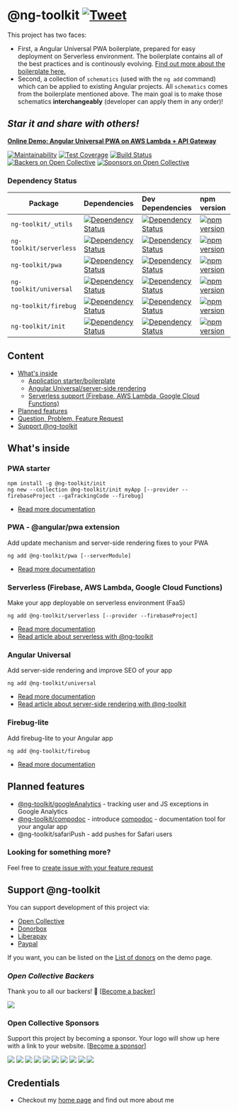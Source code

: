 # @ng-toolkit [![Tweet](https://img.shields.io/twitter/url/http/shields.io.svg?style=social&logo=twitter)](https://twitter.com/intent/tweet?text=Check%20out%20ng-toolkit%20-%20collection%20of%20great%20tools%20for%20angular&url=https://github.com/maciejtreder/ng-toolkit&via=maciejtreder&hashtags=angular,pwa,webapp,software,developers)

<!-- TODO: Provide a quick summary of the package -->

This project has two faces:

- First, a Angular Universal PWA boilerplate, prepared for easy deployment on Serverless environment. The boilerplate contains all of the best practices and is continously evolving. [Find out more about the boilerplate here.](https://github.com/maciejtreder/ng-toolkit/tree/master/schematics/init)
- Second, a collection of `schematics` (used with the `ng add` command) which can be applied to existing Angular projects. All `schematics` comes from the boilerplate mentioned above. The main goal is to make those schematics **interchangeably** (developer can apply them in any order)!

## _**Star it and share with others!**_

**[Online Demo: Angular Universal PWA on AWS Lambda + API Gateway](https://www.angular-universal-pwa.maciejtreder.com)**

[![Maintainability](https://api.codeclimate.com/v1/badges/feb1889ed8bd09672fae/maintainability)](https://codeclimate.com/github/maciejtreder/angular-universal-pwa/maintainability)
[![Test Coverage](https://api.codeclimate.com/v1/badges/feb1889ed8bd09672fae/test_coverage)](https://codeclimate.com/github/maciejtreder/angular-universal-pwa/test_coverage)
[![Build Status](https://travis-ci.org/maciejtreder/ng-toolkit.png)](https://travis-ci.org/maciejtreder/ng-toolkit)
[![Backers on Open Collective](https://opencollective.com/ng-toolkit/backers/badge.svg)](#backers)
[![Sponsors on Open Collective](https://opencollective.com/ng-toolkit/sponsors/badge.svg)](#sponsors)

### Dependency Status

| Package             | Dependencies                                                                                                                                                                | Dev Dependencies | npm version
| ------------------- | :-------------------------------------------------------------------------------------------------------------------------------------------------------------------------- | :--------------- | :--------------- |
| `ng-toolkit/_utils` | [![Dependency Status](https://david-dm.org/maciejtreder/ng-toolkit/status.svg?path=schematics/_utils)](https://david-dm.org/maciejtreder/ng-toolkit?path=schematics/_utils) | [![Dependency Status](https://david-dm.org/maciejtreder/ng-toolkit/dev-status.svg?path=schematics/_utils&type=dev)](https://david-dm.org/maciejtreder/ng-toolkit?path=schematics/_utils?type=dev) | [![npm version](https://badge.fury.io/js/%40ng-toolkit%2F_utils.svg)](https://badge.fury.io/js/%40ng-toolkit%2F_utils) |
| `ng-toolkit/serverless` | [![Dependency Status](https://david-dm.org/maciejtreder/ng-toolkit/status.svg?path=schematics/serverless)](https://david-dm.org/maciejtreder/ng-toolkit?path=schematics/serverless) | [![Dependency Status](https://david-dm.org/maciejtreder/ng-toolkit/dev-status.svg?path=schematics/serverless&type=dev)](https://david-dm.org/maciejtreder/ng-toolkit?path=schematics/serverless?type=dev) | [![npm version](https://badge.fury.io/js/%40ng-toolkit%2Fserverless.svg)](https://badge.fury.io/js/%40ng-toolkit%2Fserverless) |
| `ng-toolkit/pwa` | [![Dependency Status](https://david-dm.org/maciejtreder/ng-toolkit/status.svg?path=schematics/pwa)](https://david-dm.org/maciejtreder/ng-toolkit?path=schematics/pwa) | [![Dependency Status](https://david-dm.org/maciejtreder/ng-toolkit/dev-status.svg?path=schematics/pwa&type=dev)](https://david-dm.org/maciejtreder/ng-toolkit?path=schematics/pwa?type=dev) | [![npm version](https://badge.fury.io/js/%40ng-toolkit%2Fpwa.svg)](https://badge.fury.io/js/%40ng-toolkit%2Fpwa) |
| `ng-toolkit/universal` | [![Dependency Status](https://david-dm.org/maciejtreder/ng-toolkit/status.svg?path=schematics/universal)](https://david-dm.org/maciejtreder/ng-toolkit?path=schematics/universal) | [![Dependency Status](https://david-dm.org/maciejtreder/ng-toolkit/dev-status.svg?path=schematics/universal&type=dev)](https://david-dm.org/maciejtreder/ng-toolkit?path=schematics/universal?type=dev) | [![npm version](https://badge.fury.io/js/%40ng-toolkit%2Funiversal.svg)](https://badge.fury.io/js/%40ng-toolkit%2Funiversal) |
| `ng-toolkit/firebug` | [![Dependency Status](https://david-dm.org/maciejtreder/ng-toolkit/status.svg?path=schematics/firebug)](https://david-dm.org/maciejtreder/ng-toolkit?path=schematics/firebug) | [![Dependency Status](https://david-dm.org/maciejtreder/ng-toolkit/dev-status.svg?path=schematics/firebug&type=dev)](https://david-dm.org/maciejtreder/ng-toolkit?path=schematics/firebug?type=dev) | [![npm version](https://badge.fury.io/js/%40ng-toolkit%2Ffirebug.svg)](https://badge.fury.io/js/%40ng-toolkit%2Ffirebug) |
| `ng-toolkit/init` | [![Dependency Status](https://david-dm.org/maciejtreder/ng-toolkit/status.svg?path=schematics/init)](https://david-dm.org/maciejtreder/ng-toolkit?path=schematics/init) | [![Dependency Status](https://david-dm.org/maciejtreder/ng-toolkit/dev-status.svg?path=schematics/init&type=dev)](https://david-dm.org/maciejtreder/ng-toolkit?path=schematics/init?type=dev) | [![npm version](https://badge.fury.io/js/%40ng-toolkit%2Finit.svg)](https://badge.fury.io/js/%40ng-toolkit%2Finit) |

## Content

- [What's inside](#quickOverview)
  - [Application starter/boilerplate](https://github.com/maciejtreder/ng-toolkit/tree/master/schematics/init)
  - [Angular Universal/server-side rendering](https://github.com/maciejtreder/ng-toolkit/tree/master/schematics/universal)
  - [Serverless support (Firebase, AWS Lambda, Google Cloud Functions)](https://github.com/maciejtreder/ng-toolkit/tree/master/schematics/serverless)
- [Planned features](#planned-features)
- [Question, Problem, Feature Request](#question)
- [Support @ng-toolkit](#funding)

## <a name="quickOverview"> What's inside

### **PWA starter**

```console
npm install -g @ng-toolkit/init
ng new --collection @ng-toolkit/init myApp [--provider --firebaseProject --gaTrackingCode --firebug]
```

- [Read more documentation](https://github.com/maciejtreder/ng-toolkit/tree/master/schematics/init/README.md)

### **PWA - @angular/pwa extension**

Add update mechanism and server-side rendering fixes to your PWA

```console
ng add @ng-toolkit/pwa [--serverModule]
```

- [Read more documentation](https://github.com/maciejtreder/ng-toolkit/tree/master/schematics/pwa/README.md)

### **Serverless (Firebase, AWS Lambda, Google Cloud Functions)**

Make your app deployable on serverless environment (FaaS)

```console
ng add @ng-toolkit/serverless [--provider --firebaseProject]
```

- [Read more documentation](https://github.com/maciejtreder/ng-toolkit/tree/master/schematics/serverless/README.md)
- [Read article about serverless with @ng-toolkit](https://medium.com/@maciejtreder/angular-serverless-a713e86ea07a)

### **Angular Universal**

Add server-side rendering and improve SEO of your app

```console
ng add @ng-toolkit/universal
```

- [Read more documentation](https://github.com/maciejtreder/ng-toolkit/tree/master/schematics/universal/README.md)
- [Read article about server-side rendering with @ng-toolkit](https://medium.com/@maciejtreder/angular-server-side-rendering-with-ng-toolkit-universal-c08479ca688)

### **Firebug-lite**

Add firebug-lite to your Angular app

```console
ng add @ng-toolkit/firebug
```

- [Read more documentation](https://github.com/maciejtreder/ng-toolkit/tree/master/schematics/firebug/README.md)

## Planned features

- [@ng-toolkit/googleAnalytics](https://github.com/maciejtreder/ng-toolkit/issues/225) - tracking user and JS exceptions in Google Analytics
- [@ng-toolkit/compodoc](https://github.com/maciejtreder/ng-toolkit/issues/275) - introduce [compodoc](https://github.com/compodoc/compodoc) - documentation tool for your angular app
- @ng-toolkit/safariPush - add pushes for Safari users

### <a name="question"></a> Looking for something more?

Feel free to [create issue with your feature request](https://github.com/maciejtreder/ng-toolkit/issues/new)

## <a name="funding"></a> Support @ng-toolkit

You can support development of this project via:

- [Open Collective](https://opencollective.com/ng-toolkit)
- [Donorbox](https://donorbox.org/ng-toolkit)
- [Liberapay](https://liberapay.com/maciejtreder/donate)
- [Paypal](https://www.paypal.me/ngtoolkit)

If you want, you can be listed on the [List of donors](https://www.angular-universal-pwa.maciejtreder.com/donors) on the demo page.

### *Open Collective Backers*

Thank you to all our backers! 🙏 [[Become a backer](https://opencollective.com/ng-toolkit#backer)]

<a href="https://opencollective.com/ng-toolkit#backers" target="_blank"><img src="https://opencollective.com/ng-toolkit/backers.svg?width=890"></a>

### Open Collective Sponsors

Support this project by becoming a sponsor. Your logo will show up here with a link to your website. [[Become a sponsor](https://opencollective.com/ng-toolkit#sponsor)]

<a href="https://opencollective.com/ng-toolkit/sponsor/0/website" target="_blank"><img src="https://opencollective.com/ng-toolkit/sponsor/0/avatar.svg"></a>
<a href="https://opencollective.com/ng-toolkit/sponsor/1/website" target="_blank"><img src="https://opencollective.com/ng-toolkit/sponsor/1/avatar.svg"></a>
<a href="https://opencollective.com/ng-toolkit/sponsor/2/website" target="_blank"><img src="https://opencollective.com/ng-toolkit/sponsor/2/avatar.svg"></a>
<a href="https://opencollective.com/ng-toolkit/sponsor/3/website" target="_blank"><img src="https://opencollective.com/ng-toolkit/sponsor/3/avatar.svg"></a>
<a href="https://opencollective.com/ng-toolkit/sponsor/4/website" target="_blank"><img src="https://opencollective.com/ng-toolkit/sponsor/4/avatar.svg"></a>
<a href="https://opencollective.com/ng-toolkit/sponsor/5/website" target="_blank"><img src="https://opencollective.com/ng-toolkit/sponsor/5/avatar.svg"></a>
<a href="https://opencollective.com/ng-toolkit/sponsor/6/website" target="_blank"><img src="https://opencollective.com/ng-toolkit/sponsor/6/avatar.svg"></a>
<a href="https://opencollective.com/ng-toolkit/sponsor/7/website" target="_blank"><img src="https://opencollective.com/ng-toolkit/sponsor/7/avatar.svg"></a>
<a href="https://opencollective.com/ng-toolkit/sponsor/8/website" target="_blank"><img src="https://opencollective.com/ng-toolkit/sponsor/8/avatar.svg"></a>
<a href="https://opencollective.com/ng-toolkit/sponsor/9/website" target="_blank"><img src="https://opencollective.com/ng-toolkit/sponsor/9/avatar.svg"></a>

## <a name="credentials"></a> Credentials

- Checkout my [home page](https://www.maciejtreder.com) and find out more about me

